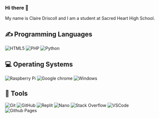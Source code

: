 ### Hi there 👋

My name is Claire Driscoll and I am a student at Sacred Heart High School.

<h2>✍ Programming Languages</h2>
<p>
  <img alt="HTML5" src="https://img.shields.io/badge/HTML5-E34F26?style=for-the-badge&logo=html5&logoColor=white">
  <img alt="PHP" src="https://img.shields.io/badge/PHP-777BB4?style=for-the-badge&logo=php&logoColor=white">
  <img alt="Python" src="https://img.shields.io/badge/Python-FFD43B?style=for-the-badge&logo=python&logoColor=blue'>
  <img alt="Scratch" src='https://img.shields.io/badge/Scratch-4D97FF?style=for-the-badge&logo=Scratch&logoColor=white'>
</p>

<h2>💻 Operating Systems</h2>
<p>
  <img src="https://img.shields.io/badge/Raspberry%20Pi-A22846?style=for-the-badge&logo=Raspberry%20Pi&logoColor=white"alt="Raspberry Pi">
  <img src="https://img.shields.io/badge/Google_chrome-4285F4?style=for-the-badge&logo=Google-chrome&logoColor=white"alt="Google chrome">
  <img src="https://img.shields.io/badge/Windows-0078D6?style=for-the-badge&logo=windows&logoColor=white"alt="Windows">
</p>

## 🔧 Tools 
  ![Git](https://img.shields.io/badge/GIT-E44C30?style=for-the-badge&logo=git&logoColor=white)
  ![GitHub](https://img.shields.io/badge/GitHub-100000?style=for-the-badge&logo=github&logoColor=white)
  ![Replit](https://img.shields.io/badge/replit-667881?style=for-the-badge&logo=replit&logoColor=white)
  ![Nano](https://img.shields.io/badge/nano-4A90E2?style=for-the-badge&logo=nano&logoColor=white)
  ![Stack Overflow](https://img.shields.io/badge/Stack_Overflow-FE7A16?style=for-the-badge&logo=stack-overflow&logoColor=white)
  ![VSCode](https://img.shields.io/badge/VSCode-0078D4?style=for-the-badge&logo=visual%20studio%20code&logoColor=white)
  ![Github Pages](https://img.shields.io/badge/GitHub%20Pages-222222?style=for-the-badge&logo=GitHub%20Pages&logoColor=white)
<!--
**Claire-Driscoll/Claire-Driscoll** is a ✨ _special_ ✨ repository because its `README.md` (this file) appears on your GitHub profile.

Here are some ideas to get you started:

- 🔭 I’m currently working on ...
- 🌱 I’m currently learning ...
- 👯 I’m looking to collaborate on ...
- 🤔 I’m looking for help with ...
- 💬 Ask me about ...
- 📫 How to reach me: ...
- 😄 Pronouns: ...
- ⚡ Fun fact: ...
-->
